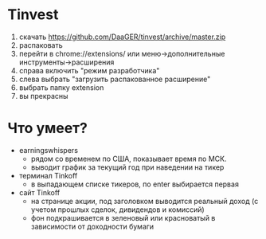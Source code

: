 # Tinvest

1. скачать https://github.com/DaaGER/tinvest/archive/master.zip
2. распаковать
3. перейти в chrome://extensions/ или меню->дополнительные инструменты->расширения
4. справа включить "режим разработчика"
5. слева выбрать "загрузить распакованное расширение"
6. выбрать папку extension
7. вы прекрасны

# Что умеет?
- earningswhispers
  - рядом со временем по США, показывает время по МСК.
  - выводит график за текущий год при наведении на тикер
- терминал Tinkoff
  - в выпадающем списке тикеров, по enter выбирается первая
- сайт Tinkoff
  - на странице акции, под заголовком выводится реальный доход (с учетом прошлых сделок, дивидендов и комиссий)
  - фон подкрашивается в зеленовый или красноватый в зависимости от доходности бумаги


